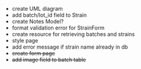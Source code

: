 - create UML diagram
- add batch/lot_id field to Strain
- create Notes Model?
- format validation error for StrainForm
- create resource for retrieving batches and strains
- style page
- add error message if strain name already in db
- ~~create form page~~
- ~~add image field to batch table~~
